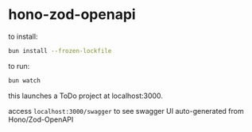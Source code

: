 # hono-zod-openapi

to install:

```bash
bun install --frozen-lockfile
```

to run:

```bash
bun watch
```

this launches a ToDo project at localhost:3000.

access `localhost:3000/swagger` to see swagger UI auto-generated from Hono/Zod-OpenAPI
